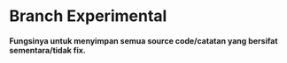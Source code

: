 # Branch Experimental
#### Fungsinya untuk menyimpan semua source code/catatan yang bersifat sementara/tidak fix.